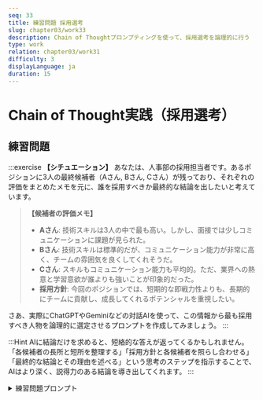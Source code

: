 ```yaml
---
seq: 33
title: 練習問題 採用選考
slug: chapter03/work33
description: Chain of Thoughtプロンプティングを使って、採用選考を論理的に行う
type: work
relation: chapter03/work31
difficulty: 3
displayLanguage: ja
duration: 15
---
```


# Chain of Thought実践（採用選考）

## 練習問題

:::exercise
**【シチュエーション】**
あなたは、人事部の採用担当者です。あるポジションに3人の最終候補者（Aさん, Bさん, Cさん）が残っており、それぞれの評価をまとめたメモを元に、誰を採用すべきか最終的な結論を出したいと考えています。

> **【候補者の評価メモ】**
> - **Aさん**: 技術スキルは3人の中で最も高い。しかし、面接では少しコミュニケーションに課題が見られた。
> - **Bさん**: 技術スキルは標準的だが、コミュニケーション能力が非常に高く、チームの雰囲気を良くしてくれそうだ。
> - **Cさん**: スキルもコミュニケーション能力も平均的。ただ、業界への熱意と学習意欲が誰よりも強いことが印象的だった。
> - **採用方針**: 今回のポジションでは、短期的な即戦力性よりも、長期的にチームに貢献し、成長してくれるポテンシャルを重視したい。

さあ、実際にChatGPTやGeminiなどの対話AIを使って、この情報から最も採用すべき人物を論理的に選定させるプロンプトを作成してみましょう。
:::

:::Hint
AIに結論だけを求めると、短絡的な答えが返ってくるかもしれません。「各候補者の長所と短所を整理する」「採用方針と各候補者を照らし合わせる」「最終的な結論とその理由を述べる」という思考のステップを指示することで、AIはより深く、説得力のある結論を導き出してくれます。
:::

<details>
<summary>練習問題プロンプト</summary>

```markdown
あなたは、経験豊富な採用マネージャーです。
以下の3人の最終候補者の情報と、当社の採用方針を元に、誰を最も採用すべきか、あなたの推薦を報告してください。

# 候補者の評価メモ
- Aさん: 技術スキルは3人の中で最も高い。しかし、面接では少しコミュニケーションに課題が見られた。
- Bさん: 技術スキルは標準的だが、コミュニケーション能力が非常に高く、チームの雰囲気を良くしてくれそうだ。
- Cさん: スキルもコミュニケーション能力も平均的。ただ、業界への熱意と学習意欲が誰よりも強いことが印象的だった。

# 採用方針
今回のポジションでは、短期的な即戦力性よりも、長期的にチームに貢献し、成長してくれるポテンシャルを重視したい。

# 指示
以下のステップで、論理的に考察してください。
1.  まず、各候補者の長所と短所を整理します。
2.  次に、当社の採用方針と各候補者の特性を照らし合わせ、誰が最も方針に合致するかを評価します。
3.  最後に、最終的な結論として、あなたが最も推薦する候補者とその理由を明確に述べてください。

ステップバイステップで考えてください。
```

### AI回答出力例
```markdown
承知いたしました。採用マネージャーとして、いただいた情報に基づき、最適な候補者を推薦します。

**ステップ1：各候補者の長所と短所の整理**

* **Aさん**:
  - 長所: 技術スキルが最も高い（即戦力としての価値が高い）
  - 短所: コミュニケーションに課題がある（チームワークに影響する可能性）

* **Bさん**:
  - 長所: コミュニケーション能力が高く、チームの雰囲気を良くしてくれる
  - 短所: 技術スキルは標準的（現時点での即戦力性はAさんに劣る）

* **Cさん**:
  - 長所: 業界への熱意と学習意欲が非常に高い（長期的な成長が期待できる）
  - 短所: 現時点でのスキルとコミュニケーション能力は平均的（即戦力性はAさん、Bさんに劣る）

**ステップ2：採用方針との照らし合わせ**

採用方針では「短期的な即戦力性よりも、長期的にチームに貢献し、成長してくれるポテンシャルを重視」とあります。

* Aさん: 技術力は高いが、コミュニケーション面の課題が長期的なチームへの貢献を阻害する可能性がある。
* Bさん: チームワークには貢献するが、技術的な成長意欲が不明。
* Cさん: 現時点のスキルは平均的だが、高い学習意欲と熱意から、長期的には大きく成長する可能性が高い。

**ステップ3：最終的な結論**

以上の考察から、**Cさん**を最も強く推薦します。

**推薦理由**:
1. 高い学習意欲と業界への熱意は、長期的な成長を約束する最も重要な要素です。
2. 現在のスキルは平均的ですが、学習意欲が高いため、技術力の向上が期待できます。
3. コミュニケーション能力も平均的であり、チームワークに支障をきたすリスクは低いと判断します。
4. 採用方針で示された「長期的な成長ポテンシャル」に最も合致しています。

AさんやBさんもそれぞれの強みがありますが、当社の採用方針を踏まえると、Cさんの成長意欲とポテンシャルが最も重要であると判断しました。

```
</details>

